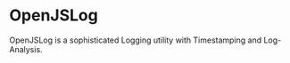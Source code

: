 OpenJSLog
=========

OpenJSLog is a sophisticated Logging utility with Timestamping and Log-Analysis.
